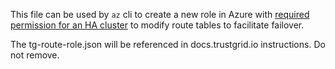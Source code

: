 This file can be used by `az` cli to create a new role in Azure with [required permission for an HA cluster](https://docs.trustgrid.io/tutorials/deployments/deploy-azure/#permissions-required-for-cluster-route-failover) to modify route tables to facilitate failover.

The tg-route-role.json will be referenced in docs.trustgrid.io instructions. Do not remove.